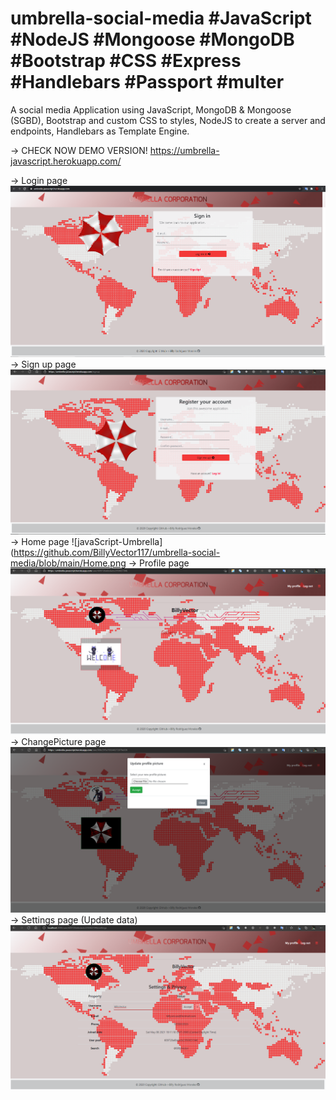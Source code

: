 # umbrella-social-media #JavaScript #NodeJS #Mongoose #MongoDB #Bootstrap #CSS #Express #Handlebars #Passport #multer
A social media Application using JavaScript, MongoDB &amp; Mongoose (SGBD), Bootstrap and custom CSS to styles,  NodeJS to create a server and endpoints, Handlebars as Template Engine.

-> CHECK NOW DEMO VERSION! https://umbrella-javascript.herokuapp.com/


-> Login page
![javaScript-Umbrella](https://github.com/BillyVector117/umbrella-social-media/blob/main/1.png)
-> Sign up page
![javaScript-Umbrella](https://github.com/BillyVector117/umbrella-social-media/blob/main/Screenshot_1.png)
-> Home page
![javaScript-Umbrella](https://github.com/BillyVector117/umbrella-social-media/blob/main/Home.png
-> Profile page
![javaScript-Umbrella](https://github.com/BillyVector117/umbrella-social-media/blob/main/Profile.png)
-> ChangePicture page
![javaScript-Umbrella](https://github.com/BillyVector117/umbrella-social-media/blob/main/ChangeProfilePicturepng.png)
-> Settings page (Update data)
![javaScript-Umbrella](https://github.com/BillyVector117/umbrella-social-media/blob/main/UpdateNamepng.png)

